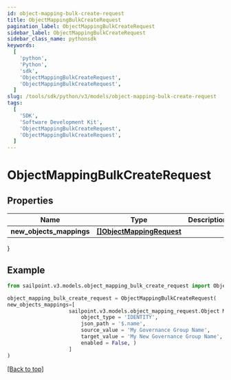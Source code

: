 ```yaml
---
id: object-mapping-bulk-create-request
title: ObjectMappingBulkCreateRequest
pagination_label: ObjectMappingBulkCreateRequest
sidebar_label: ObjectMappingBulkCreateRequest
sidebar_class_name: pythonsdk
keywords:
  [
    'python',
    'Python',
    'sdk',
    'ObjectMappingBulkCreateRequest',
    'ObjectMappingBulkCreateRequest',
  ]
slug: /tools/sdk/python/v3/models/object-mapping-bulk-create-request
tags:
  [
    'SDK',
    'Software Development Kit',
    'ObjectMappingBulkCreateRequest',
    'ObjectMappingBulkCreateRequest',
  ]
---
```


# ObjectMappingBulkCreateRequest

## Properties

| Name | Type | Description | Notes |
| --- | --- | --- | --- |
| **new_objects_mappings** | [**[]ObjectMappingRequest**](object-mapping-request) |  | [required] |

}

## Example

```python
from sailpoint.v3.models.object_mapping_bulk_create_request import ObjectMappingBulkCreateRequest

object_mapping_bulk_create_request = ObjectMappingBulkCreateRequest(
new_objects_mappings=[
                    sailpoint.v3.models.object_mapping_request.Object Mapping Request(
                        object_type = 'IDENTITY',
                        json_path = '$.name',
                        source_value = 'My Governance Group Name',
                        target_value = 'My New Governance Group Name',
                        enabled = False, )
                    ]
)

```

[[Back to top]](#)

